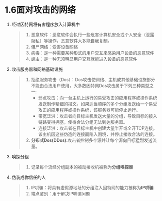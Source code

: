 # 1.6面对攻击的网络

1. 经过因特网将有害程序放入计算机中

   > 1. 恶意软件：恶意软件会执行一些危害计算机安全或个人安全（泄露隐私）等操作，恶意软件大多能自我复制。
   > 2. 僵尸网络：受害设备网络
   > 3. 病毒：是一种需要某种形式的用户交互来感染用户设备的恶意软件
   > 4. 蠕虫：是一种无须明显用户交互就能进入设备的恶意软件

2. 攻击服务器和网络基础设施

   > 1. 拒绝服务攻击（Dos）：Dos攻击使网络、主机或其他基础设施部分不能由合法用户使用，大多数因特网Dos攻击属于下列三种类型之一:
   >    - 弱点攻击：向一台主机上运行的易受攻击的应用程序或操作系统发送制作精细的报文。如果适当顺序的多个分组发送给一个易受攻击的应用程序或操作系统，该服务器可能停止运行。
   >    - 带宽泛洪：攻击者向目标主机发送大量的分组，导致目标的接入链路变得拥塞，使得合法分组无法到达服务器。
   >    - 连接泛洪：攻击者在目标主机中创建大量半开或全开TCP连接。该主机因这些伪造的连接而陷入困境，并停止接收合法的连接。
   > 2. **分布式Dos(DDos)**:攻击者控制多个源并让每个源向目标猛烈发送流量。

3. 嗅探分组

   > 1. 记录每个流经分组副本的被动接收机被称为**分组嗅探器**

4. 伪装成你信任的人

   > 1. IP哄骗：将具有虚假源地址的分组注入因特网的能力被称为**IP哄骗**
   > 2. 端点鉴别：用于解决IP哄骗问题